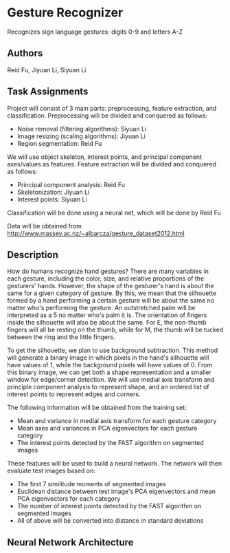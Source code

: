 # Gesture Recognizer
Recognizes sign language gestures: digits 0-9 and letters A-Z

## Authors
Reid Fu, Jiyuan Li, Siyuan Li

## Task Assignments
Project will consist of 3 main parts: preprocessing, feature extraction, and classification.
Preprocessing will be divided and conquered as follows:
- Noise removal (filtering algorithms): Siyuan Li
- Image resizing (scaling algorithms): Jiyuan Li
- Region segmentation: Reid Fu

We will use object skeleton, interest points, and principal component axes/values as features.
Feature extraction will be divided and conquered as follows:
- Principal component analysis: Reid Fu
- Skeletonization: Jiyuan Li
- Interest points: Siyuan Li

Classification will be done using a neural net, which will be done by Reid Fu

Data will be obtained from http://www.massey.ac.nz/~albarcza/gesture_dataset2012.html

## Description
How do humans recognize hand gestures? There are many variables in each gesture, including the color, size, and relative proportions of the gesturers' hands. However, the shape of the gesturer's hand is about the same for a given category of gesture. By this, we mean that the silhouette formed by a hand performing a certain gesture will be about the same no matter who's performing the gesture. An outstretched palm will be interpreted as a 5 no matter who's palm it is. The orientation of fingers inside the silhouette will also be about the same. For E, the non-thumb fingers will all be resting on the thumb, while for M, the thumb will be tucked between the ring and the little fingers.

To get the silhouette, we plan to use background subtraction. This method will generate a binary image in which pixels in the hand's silhouette will have values of 1, while the background pixels will have values of 0. From this binary image, we can get both a shape representation and a smaller window for edge/corner detection. We will use medial axis transform and principle component analysis to represent shape, and an ordered list of interest points to represent edges and corners.

The following information will be obtained from the training set:
- Mean and variance in medial axis transform for each gesture category
- Mean axes and variances in PCA eigenvectors for each gesture category
- The interest points detected by the FAST algorithm on segmented images

These features will be used to build a neural network. The network will then evaluate test images based on:
- The first 7 similitude moments of segmented images
- Euclidean distance between test image's PCA eigenvectors and mean PCA eigenvectors for each category
- The number of interest points detected by the FAST algorithm on segmented images
- All of above will be converted into distance in standard deviations

## Neural Network Architecture
